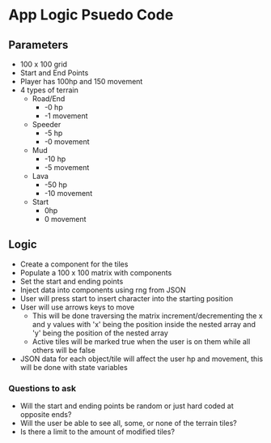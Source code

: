 # App Logic Psuedo Code

## Parameters

- 100 x 100 grid
- Start and End Points
- Player has 100hp and 150 movement
- 4 types of terrain
    - Road/End
        - -0 hp
        - -1 movement
    - Speeder
        - -5 hp
        - -0 movement
    - Mud
        - -10 hp
        - -5 movement
    - Lava
        - -50 hp
        - -10 movement
    - Start
        - 0hp
        - 0 movement

## Logic

- Create a component for the tiles
- Populate a 100 x 100 matrix with components
- Set the start and ending points
- Inject data into components using rng from JSON
- User will press start to insert character into the starting position
- User will use arrows keys to move
    - This will be done traversing the matrix increment/decrementing the x and y values with 'x' being the position inside the nested array and 'y' being the position of the nested array 
    - Active tiles will be marked true when the user is on them while all others will be false
- JSON data for each object/tile will affect the user hp and movement, this will be done with state variables 

### Questions to ask

- Will the start and ending points be random or just hard coded at opposite ends?
- Will the user be able to see all, some, or none of the terrain tiles?
- Is there a limit to the amount of modified tiles?
